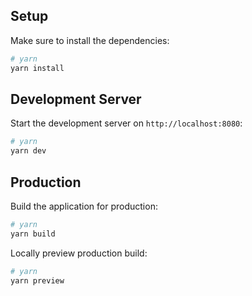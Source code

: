 ## Setup

Make sure to install the dependencies:

```bash
# yarn
yarn install
```

## Development Server

Start the development server on `http://localhost:8080`:

```bash
# yarn
yarn dev
```

## Production

Build the application for production:

```bash
# yarn
yarn build
```

Locally preview production build:

```bash
# yarn
yarn preview
```
